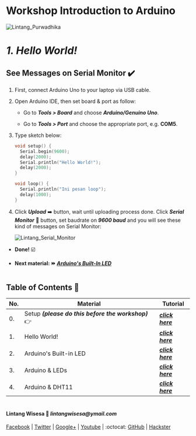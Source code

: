 # **Workshop Introduction to Arduino**

![Lintang_Purwadhika](https://static.wixstatic.com/media/2e6af2_f69a4271c3534ae1869a7ed63e278b2b~mv2.png/v1/fill/w_246,h_39,al_c,usm_0.66_1.00_0.01/2e6af2_f69a4271c3534ae1869a7ed63e278b2b~mv2.png)

# *__1. Hello World!__*

## **See Messages on Serial Monitor :heavy_check_mark:**

  1. First, connect Arduino Uno to your laptop via USB cable. 
  
  2. Open Arduino IDE, then set board & port as follow:
    
      - Go to **_Tools > Board_** and choose **_Arduino/Genuino Uno_**.
    
      - Go to _**Tools > Port**_ and choose the appropriate port, e.g. __COM5__.
  
  3. Type sketch below:

      ```c++
      void setup() {
        Serial.begin(9600);
        delay(2000);
        Serial.println("Hello World!");
        delay(2000);
      }

      void loop() {
        Serial.println("Ini pesan loop");
        delay(1000);
      }
      ```
  4. Click __*Upload*__ :arrow_right: button, wait until uploading process done. Click __*Serial Monitor*__ :mag_right: button, set baudrate on _**9600 baud**_ and you will see these kind of messages on Serial Monitor:

      ![Lintang_Serial_Monitor](https://1.bp.blogspot.com/-RmEiAnUMH4U/Wv0zUX-cggI/AAAAAAAAEJo/17BCYt-8AwAPBpiZjEf9--hY8_On-tlWgCLcBGAs/s640/z6.png)

  - __Done!__ :ballot_box_with_check:

  - __Next material: :fast_forward: *[Arduino's Built-In LED](link)*__ 

#

## **Table of Contents :memo:**

  No.|Material|Tutorial
  -----|-----|-----
  0.|Setup _**(please do this before the workshop)**_ :point_right:|_**[click here](https://github.com/LintangWisesa/Purwadhika-Workshop-Arduino/tree/master/0_Setup)**_
  1.|Hello World!|_**[click here](https://github.com/LintangWisesa/Purwadhika-Workshop-Arduino/tree/master/1_Hello_World)**_
  2.|Arduino's Built-in LED|_**[click here](https://github.com/LintangWisesa/Purwadhika-Workshop-Arduino/tree/master/2_Arduino_BuiltInLED)**_
  3.|Arduino & LEDs|_**[click here](https://github.com/LintangWisesa/Purwadhika-Workshop-Arduino/tree/master/3_Arduino_LEDs)**_
  4.|Arduino & DHT11|_**[click here](https://github.com/LintangWisesa/Purwadhika-Workshop-Arduino/tree/master/4_Arduino_DHT11)**_

#

#### Lintang Wisesa :love_letter: _lintangwisesa@ymail.com_

[Facebook](https://www.facebook.com/lintangbagus) | 
[Twitter](https://twitter.com/Lintang_Wisesa) |
[Google+](https://plus.google.com/u/0/+LintangWisesa1) |
[Youtube](https://www.youtube.com/user/lintangbagus) | 
:octocat: [GitHub](https://github.com/LintangWisesa) |
[Hackster](https://www.hackster.io/lintangwisesa)
